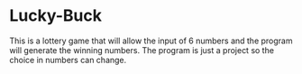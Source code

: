 # Lucky-Buck
This is a lottery game that will allow the input of 6 numbers and the program will generate the winning numbers. The program is just a project so the choice in numbers can change. 
